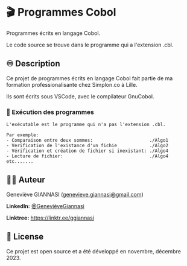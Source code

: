 # 🎬 Programmes Cobol

Programmes écrits en langage Cobol.

Le code source se trouve dans le programme qui a l'extension .cbl.

## ♾️ Description

Ce projet de programmes écrits en langage Cobol fait partie de ma formation professionalisante chez Simplon.co à Lille.

Ils sont écrits sous VSCode, avec le compilateur GnuCobol.

### 🚀 Exécution des programmes

```shell
L'exécutable est le programme qui n'a pas l'extension .cbl.

Par exemple: 
- Comparaison entre deux sommes:                     ./Algo1
- Verification de l'existance d'un fichie            ./Algo2 
- Vérification et création de fichier si inexistant: ./Algo4
- Lecture de fichier:                                ./Algo4
etc.......
```

## 👩‍🚀 Auteur

Geneviève GIANNASI  (genevieve.giannasi@gmail.com)

**LinkedIn:** [@GenevièveGiannasi](www.linkedin.com/in/)

**Linktree:** https://linktr.ee/ggiannasi

## 📝 License

Ce projet est open source et a été développé en novembre, décembre 2023.
